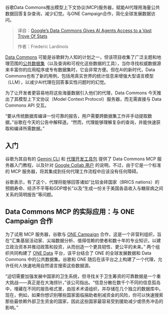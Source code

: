 <!--
title: 谷歌Data Commons：AI智能体的数据宝库
cover: https://cdn.thenewstack.io/media/2025/09/8a4e910d-kai-wenzel-06mhffyv6yy-unsplash-scaled.jpg
summary: 谷歌Data Commons推出模型上下文协议(MCP)服务器，赋能AI代理用海量公共数据回答复杂查询，减少幻觉。与ONE Campaign合作，简化全球发展数据访问。
-->

谷歌Data Commons推出模型上下文协议(MCP)服务器，赋能AI代理用海量公共数据回答复杂查询，减少幻觉。与ONE Campaign合作，简化全球发展数据访问。

> 译自：[Google’s Data Commons Gives AI Agents Access to a Vast Trove Of Stats](https://thenewstack.io/googles-data-commons-gives-ai-agents-access-to-a-vast-trove-of-stats/)
> 
> 作者：Frederic Lardinois

[Data Commons](https://datacommons.org/) 可能是谷歌鲜为人知的计划之一，但该项目收集了广泛主题和地理范围的[公共数据集](https://datacommons.org/data/agriculture)（以及查询和可视化这些数据的工具），当你寻找权威数据源来丰富你的应用程序或专有数据集时，它会非常方便。但在AI的新时代，Data Commons也有了新的用例，包括用真实世界的统计信息来增强大型语言模型（LLM），以减少AI代理在回答事实性问题时的幻觉。

为了让开发者更容易地将这些海量数据引入他们的代理，Data Commons 今天推出了其模型上下文协议（Model Context Protocol）服务器，而无需直接与 Data Commons API 交互。

“要从传统数据库编译一份可靠的报告，用户需要跨数据集工作并手动提取数据，”谷歌在今天的公告中解释道。“然而，代理能够理解复杂的查询，并能快速获取和编译所需数据。”

## 入门

谷歌为其自有的 [Gemini CLI](https://github.com/datacommonsorg/agent-toolkit/blob/main/docs/quickstart.md) 和 [代理开发工具包](https://github.com/datacommonsorg/agent-toolkit) 提供了 Data Commons MCP 服务器入门教程，以及针对 [Google Collab 用户](https://colab.research.google.com/github/datacommonsorg/agent-toolkit/blob/main/notebooks/datacommons_mcp_tools_with_custom_agent.ipynb) 的说明。不过，由于它是一个标准的 MCP 服务器，将其集成到任何代理工作流程中应该没有任何障碍。

谷歌表示，有了这个，代理将能够回答诸如“比较金砖国家（BRICS nations）的预期寿命、经济不平等和GDP增长”以及“生成一份关于美国各县收入与糖尿病之间关系的简明报告”等问题。

## Data Commons MCP 的实际应用：与 ONE Campaign 合作

为了试用 MCP 服务器，谷歌与 [ONE Campaign](https://www.one.org/us/) 合作，这是一个非营利组织，旨在“汇集基层活动家、尖端数据分析、值得信赖的使者和数十年的专业知识，以建立政治资本并推动政策和投资，从而创造一个更具韧性、更公平的未来。” 两个组织共同构建了 [ONE Data](https://data.one.org/) 平台，该平台结合了 ONE 的全球发展数据和 Data Commons 中的公共数据集。谷歌和 ONE 随后在该平台之上构建了一个代理，允许任何人快速地用自然语言搜索这些数据源。

“迫切需要加强发展中国家的卫生系统，但寻找关于卫生筹资的可靠数据是一个重大挑战——真正是在大海捞针，”该公司指出。“信息分散在数千个不同的信息孤岛中，埋藏在不同的报告格式里，由技术术语组织，并存储在几个独立的数据库中。现在，例如，如果你想识别哪些国家面临捐助者削减资金的风险，你可以快速搜索那些最依赖外部卫生资金的国家，因此这些国家最容易受到援助减少或债务冲击的影响。”